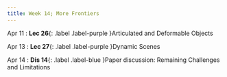 ```yaml
---
title: Week 14; More Frontiers
---
```


Apr 11
: **Lec 26**{: .label .label-purple }Articulated and Deformable Objects
  <!-- : [3.1](#), [2.2](#), [2.3](#) -->

Apr 13
: **Lec 27**{: .label .label-purple }Dynamic Scenes
  <!-- : [Solution](#) -->

Apr 14
: **Dis 14**{: .label .label-blue }Paper discussion: Remaining Challenges and Limitations

